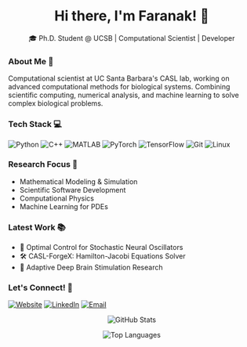 <div align="center">
  <h1>Hi there, I'm Faranak! 👋</h1>
  <p>🎓 Ph.D. Student @ UCSB | Computational Scientist | Developer</p>
</div>

### About Me 🚀
Computational scientist at UC Santa Barbara's CASL lab, working on advanced computational methods for biological systems. Combining scientific computing, numerical analysis, and machine learning to solve complex biological problems.

### Tech Stack 💻
![Python](https://img.shields.io/badge/-Python-3776AB?style=flat-square&logo=python&logoColor=white)
![C++](https://img.shields.io/badge/-C++-00599C?style=flat-square&logo=c%2B%2B&logoColor=white)
![MATLAB](https://img.shields.io/badge/-MATLAB-0076A8?style=flat-square&logo=mathworks&logoColor=white)
![PyTorch](https://img.shields.io/badge/-PyTorch-EE4C2C?style=flat-square&logo=pytorch&logoColor=white)
![TensorFlow](https://img.shields.io/badge/-TensorFlow-FF6F00?style=flat-square&logo=tensorflow&logoColor=white)
![Git](https://img.shields.io/badge/-Git-F05032?style=flat-square&logo=git&logoColor=white)
![Linux](https://img.shields.io/badge/-Linux-FCC624?style=flat-square&logo=linux&logoColor=black)

### Research Focus 🔬
- Mathematical Modeling & Simulation
- Scientific Software Development
- Computational Physics
- Machine Learning for PDEs

### Latest Work 📚
- 📖 Optimal Control for Stochastic Neural Oscillators
- 🛠️ CASL-ForgeX: Hamilton-Jacobi Equations Solver
- 🧠 Adaptive Deep Brain Stimulation Research

### Let's Connect! 🤝
[![Website](https://img.shields.io/badge/-Website-FF7139?style=flat-square&logo=firefox-browser&logoColor=white)](https://faranakrajabi.com)
[![LinkedIn](https://img.shields.io/badge/-LinkedIn-0077B5?style=flat-square&logo=linkedin&logoColor=white)](https://linkedin.com/in/faranak-rajabi)
[![Email](https://img.shields.io/badge/-Email-D14836?style=flat-square&logo=gmail&logoColor=white)](mailto:faranakrajabi@ucsb.edu)

<div align="center">
  
  ![GitHub Stats](https://github-readme-stats.vercel.app/api?username=faranakR&show_icons=true&theme=radical)
  
  ![Top Languages](https://github-readme-stats.vercel.app/api/top-langs/?username=faranakR&layout=compact&theme=radical)
  
</div>